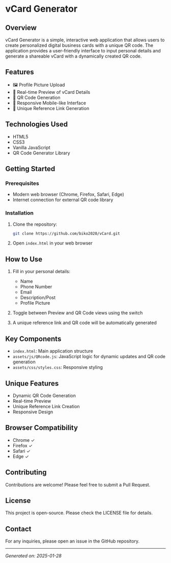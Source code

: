 # vCard Generator

## Overview

vCard Generator is a simple, interactive web application that allows users to create personalized digital business cards with a unique QR code. The application provides a user-friendly interface to input personal details and generate a shareable vCard with a dynamically created QR code.

## Features

- 🖼️ Profile Picture Upload
- 📇 Real-time Preview of vCard Details
- 🔳 QR Code Generation
- 📱 Responsive Mobile-like Interface
- 🔗 Unique Reference Link Generation

## Technologies Used

- HTML5
- CSS3
- Vanilla JavaScript
- QR Code Generator Library

## Getting Started

### Prerequisites

- Modern web browser (Chrome, Firefox, Safari, Edge)
- Internet connection for external QR code library

### Installation

1. Clone the repository:
   ```bash
   git clone https://github.com/biko2020/vCard.git
   ```

2. Open `index.html` in your web browser

## How to Use

1. Fill in your personal details:
   - Name
   - Phone Number
   - Email
   - Description/Post
   - Profile Picture

2. Toggle between Preview and QR Code views using the switch

3. A unique reference link and QR code will be automatically generated

## Key Components

- `index.html`: Main application structure
- `assets/js/QRcode.js`: JavaScript logic for dynamic updates and QR code generation
- `assets/css/styles.css`: Responsive styling

## Unique Features

- Dynamic QR Code Generation
- Real-time Preview
- Unique Reference Link Creation
- Responsive Design

## Browser Compatibility

- Chrome ✓
- Firefox ✓
- Safari ✓
- Edge ✓

## Contributing

Contributions are welcome! Please feel free to submit a Pull Request.

## License

This project is open-source. Please check the LICENSE file for details.

## Contact

For any inquiries, please open an issue in the GitHub repository.

---

*Generated on: 2025-01-28*